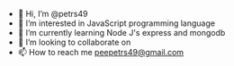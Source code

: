 - 👋 Hi, I’m @petrs49
- 👀 I’m interested in JavaScript programming language
- 🌱 I’m currently learning Node J's express and mongodb
- 💞️ I’m looking to collaborate on 
- 📫 How to reach me peepetrs49@gmail.com

<!---
petrs49/petrs49 is a ✨ special ✨ repository because its `README.md` (this file) appears on your GitHub profile.
You can click the Preview link to take a look at your changes.
--->
